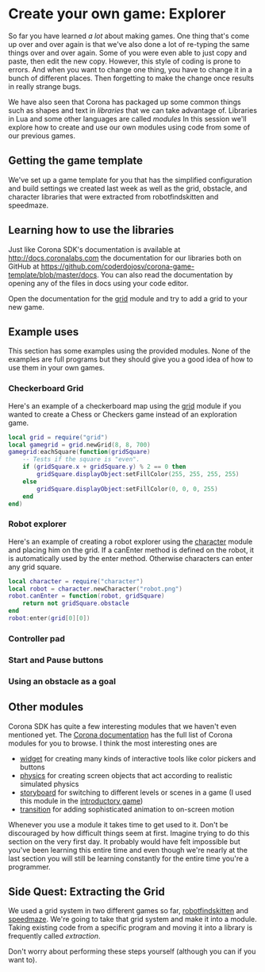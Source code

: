 # Create your own game: Explorer

So far you have learned *a lot* about making games. One thing that's come up
over and over again is that we've also done a lot of re-typing the same things
over and over again. Some of you were even able to just copy and paste, then
edit the new copy. However, this style of coding is prone to errors. And when
you want to change one thing, you have to change it in a bunch of different
places. Then forgetting to make the change once results in really strange bugs.

We have also seen that Corona has packaged up some common things such as shapes
and text in *libraries* that we can take advantage of. Libraries in Lua and some
other languages are called *modules* In this session we'll explore how to create
and use our own modules using code from some of our previous games.

## Getting the game template

We've set up a game template for you that has the simplified configuration and
build settings we created last week as well as the grid, obstacle, and character
libraries that were extracted from robotfindskitten and speedmaze.

## Learning how to use the libraries

Just like Corona SDK's documentation is available at
<http://docs.coronalabs.com> the documentation for our libraries both on GitHub
at <https://github.com/coderdojosv/corona-game-template/blob/master/docs>. You
can also read the documentation by opening any of the files in docs using your
code editor.

Open the documentation for the [grid][] module and try to add a grid to your
new game.

## Example uses

This section has some examples using the provided modules. None of the examples
are full programs but they should give you a good idea of how to use them in
your own games.

### Checkerboard Grid

Here's an example of a checkerboard map using the [grid][] module if you wanted
to create a Chess or Checkers game instead of an exploration game.

```lua
local grid = require("grid")
local gamegrid = grid.newGrid(8, 8, 700)
gamegrid:eachSquare(function(gridSquare)
	-- Tests if the square is "even".
	if (gridSquare.x + gridSquare.y) % 2 == 0 then
		gridSquare.displayObject:setFillColor(255, 255, 255, 255)
	else
		gridSquare.displayObject:setFillColor(0, 0, 0, 255)
	end
end)
```

### Robot explorer

Here's an example of creating a robot explorer using the [character][] module
and placing him on the grid. If a canEnter method is defined on the robot, it is
automatically used by the enter method. Otherwise characters can enter any grid
square.

```lua
local character = require("character")
local robot = character.newCharacter("robot.png")
robot.canEnter = function(robot, gridSquare)
	return not gridSquare.obstacle
end
robot:enter(grid[0][0])
```

### Controller pad

### Start and Pause buttons

### Using an obstacle as a goal

## Other modules

Corona SDK has quite a few interesting modules that we haven't even mentioned
yet. The [Corona documentation](http://docs.coronalabs.com) has the full list of
Corona modules for you to browse. I think the most interesting ones are

* [widget][] for creating many kinds of interactive tools like color pickers and buttons
* [physics][] for creating screen objects that act according to realistic
	simulated physics
* [storyboard][] for switching to different levels or scenes in a game (I used this module in the [introductory game][introgame])
* [transition][] for adding sophisticated animation to on-screen motion

[widget]: http://docs.coronalabs.com/api/library/widget/index.html
[physics]: http://docs.coronalabs.com/api/library/physics/index.html
[storyboard]: http://docs.coronalabs.com/api/library/storyboard/index.html
[sprite]: http://docs.coronalabs.com/api/library/sprite/index.html
[transition]: http://docs.coronalabs.com/api/library/transition/index.html

Whenever you use a module it takes time to get used to it. Don't be discouraged
by how difficult things seem at first. Imagine trying to do this section on the
very first day. It probably would have felt impossible but you've been learning
this entire time and even though we're nearly at the last section you will still
be learning constantly for the entire time you're a programmer.

[introgame]: https://github.com/nuclearsandwich/hello-corona

## Side Quest: Extracting the Grid

We used a grid system in two different games so far, [robotfindskitten][rfk] and
[speedmaze][speedmaze]. We're going to take that grid system and make it into a
module. Taking existing code from a specific program and moving it into a
library is frequently called *extraction*.

[rfk]: https://github.com/nuclearsandwich/robotfindskitten-corona
[speedmaze]: https://github.com/nuclearsandwich/speedmaze-corona

Don't worry about performing these steps yourself (although you can if you want
to).


[grid]: https://github.com/coderdojosv/corona-game-template/blob/master/docs/grid.md
[character]: https://github.com/coderdojosv/corona-game-template/blob/master/docs/character.md
[obstacle]: https://github.com/coderdojosv/corona-game-template/blob/master/docs/obstacle.md
[controlpad]: https://github.com/coderdojosv/corona-game-template/blob/master/docs/controlpad.md
[button]: https://github.com/coderdojosv/corona-game-template/blob/master/docs/button.md
